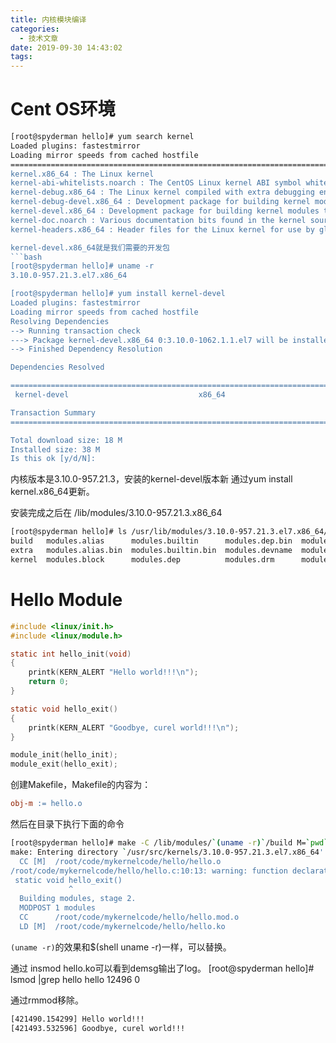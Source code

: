 ```yaml
---
title: 内核模块编译
categories:
  - 技术文章
date: 2019-09-30 14:43:02
tags:
---
```


# Cent OS环境
```bash
[root@spyderman hello]# yum search kernel
Loaded plugins: fastestmirror
Loading mirror speeds from cached hostfile
========================================================================= N/S matched: kernel ==========================================================================abrt-addon-kerneloops.x86_64 : abrt's kerneloops addon
kernel.x86_64 : The Linux kernel
kernel-abi-whitelists.noarch : The CentOS Linux kernel ABI symbol whitelists
kernel-debug.x86_64 : The Linux kernel compiled with extra debugging enabled
kernel-debug-devel.x86_64 : Development package for building kernel modules to match the debug kernel
kernel-devel.x86_64 : Development package for building kernel modules to match the kernel
kernel-doc.noarch : Various documentation bits found in the kernel source
kernel-headers.x86_64 : Header files for the Linux kernel for use by glibc```

kernel-devel.x86_64就是我们需要的开发包
```bash
[root@spyderman hello]# uname -r
3.10.0-957.21.3.el7.x86_64

[root@spyderman hello]# yum install kernel-devel
Loaded plugins: fastestmirror
Loading mirror speeds from cached hostfile
Resolving Dependencies
--> Running transaction check
---> Package kernel-devel.x86_64 0:3.10.0-1062.1.1.el7 will be installed
--> Finished Dependency Resolution

Dependencies Resolved

======================================================================================================================================================================== Package                                  Arch                               Version                                          Repository                           Size ========================================================================================================================================================================Installing:
 kernel-devel                             x86_64                             3.10.0-1062.1.1.el7                              updates                              18 M

Transaction Summary
========================================================================================================================================================================Install  1 Package

Total download size: 18 M
Installed size: 38 M
Is this ok [y/d/N]:
```
内核版本是3.10.0-957.21.3，安装的kernel-devel版本新
通过yum install kernel.x86_64更新。

安装完成之后在
/lib/modules/3.10.0-957.21.3.x86_64
```bash
[root@spyderman hello]# ls /usr/lib/modules/3.10.0-957.21.3.el7.x86_64/
build   modules.alias      modules.builtin      modules.dep.bin  modules.modesetting  modules.softdep      source   weak-updates
extra   modules.alias.bin  modules.builtin.bin  modules.devname  modules.networking   modules.symbols      updates
kernel  modules.block      modules.dep          modules.drm      modules.order        modules.symbols.bin  vdso
```

# Hello Module
```c
#include <linux/init.h>
#include <linux/module.h>

static int hello_init(void)
{
    printk(KERN_ALERT "Hello world!!!\n");
    return 0;
}

static void hello_exit()
{
    printk(KERN_ALERT "Goodbye, curel world!!!\n");
}

module_init(hello_init);
module_exit(hello_exit);
```

创建Makefile，Makefile的内容为：
```makefile
obj-m := hello.o
```
然后在目录下执行下面的命令
```bash
[root@spyderman hello]# make -C /lib/modules/`(uname -r)`/build M=`pwd` modules
make: Entering directory `/usr/src/kernels/3.10.0-957.21.3.el7.x86_64'
  CC [M]  /root/code/mykernelcode/hello/hello.o
/root/code/mykernelcode/hello/hello.c:10:13: warning: function declaration isn’t a prototype [-Wstrict-prototypes]
 static void hello_exit()
             ^
  Building modules, stage 2.
  MODPOST 1 modules
  CC      /root/code/mykernelcode/hello/hello.mod.o
  LD [M]  /root/code/mykernelcode/hello/hello.ko
```
`(uname -r)`的效果和$(shell uname -r)一样，可以替换。

通过 insmod hello.ko可以看到demsg输出了log。
[root@spyderman hello]# lsmod |grep hello
hello                  12496  0 

通过rmmod移除。
```bash
[421490.154299] Hello world!!!
[421493.532596] Goodbye, curel world!!!
```
